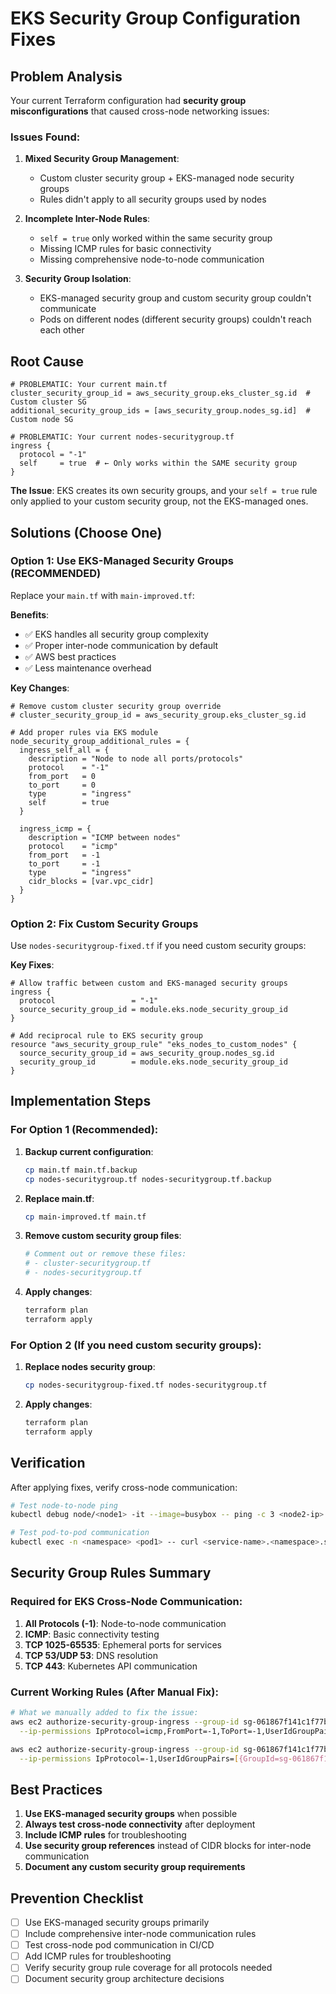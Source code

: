 # EKS Security Group Configuration Fixes

## Problem Analysis

Your current Terraform configuration had **security group misconfigurations** that caused cross-node networking issues:

### Issues Found:

1. **Mixed Security Group Management**: 
   - Custom cluster security group + EKS-managed node security groups
   - Rules didn't apply to all security groups used by nodes

2. **Incomplete Inter-Node Rules**:
   - `self = true` only worked within the same security group
   - Missing ICMP rules for basic connectivity
   - Missing comprehensive node-to-node communication

3. **Security Group Isolation**:
   - EKS-managed security group and custom security group couldn't communicate
   - Pods on different nodes (different security groups) couldn't reach each other

## Root Cause

```hcl
# PROBLEMATIC: Your current main.tf
cluster_security_group_id = aws_security_group.eks_cluster_sg.id  # Custom cluster SG
additional_security_group_ids = [aws_security_group.nodes_sg.id]  # Custom node SG

# PROBLEMATIC: Your current nodes-securitygroup.tf  
ingress {
  protocol = "-1"
  self     = true  # ← Only works within the SAME security group
}
```

**The Issue**: EKS creates its own security groups, and your `self = true` rule only applied to your custom security group, not the EKS-managed ones.

## Solutions (Choose One)

### Option 1: Use EKS-Managed Security Groups (RECOMMENDED)

Replace your `main.tf` with `main-improved.tf`:

**Benefits**:
- ✅ EKS handles all security group complexity
- ✅ Proper inter-node communication by default
- ✅ AWS best practices
- ✅ Less maintenance overhead

**Key Changes**:
```hcl
# Remove custom cluster security group override
# cluster_security_group_id = aws_security_group.eks_cluster_sg.id

# Add proper rules via EKS module
node_security_group_additional_rules = {
  ingress_self_all = {
    description = "Node to node all ports/protocols"
    protocol    = "-1"
    from_port   = 0
    to_port     = 0
    type        = "ingress"
    self        = true
  }
  
  ingress_icmp = {
    description = "ICMP between nodes"
    protocol    = "icmp"
    from_port   = -1
    to_port     = -1
    type        = "ingress"
    cidr_blocks = [var.vpc_cidr]
  }
}
```

### Option 2: Fix Custom Security Groups

Use `nodes-securitygroup-fixed.tf` if you need custom security groups:

**Key Fixes**:
```hcl
# Allow traffic between custom and EKS-managed security groups
ingress {
  protocol                 = "-1"
  source_security_group_id = module.eks.node_security_group_id
}

# Add reciprocal rule to EKS security group
resource "aws_security_group_rule" "eks_nodes_to_custom_nodes" {
  source_security_group_id = aws_security_group.nodes_sg.id
  security_group_id        = module.eks.node_security_group_id
}
```

## Implementation Steps

### For Option 1 (Recommended):

1. **Backup current configuration**:
   ```bash
   cp main.tf main.tf.backup
   cp nodes-securitygroup.tf nodes-securitygroup.tf.backup
   ```

2. **Replace main.tf**:
   ```bash
   cp main-improved.tf main.tf
   ```

3. **Remove custom security group files**:
   ```bash
   # Comment out or remove these files:
   # - cluster-securitygroup.tf
   # - nodes-securitygroup.tf
   ```

4. **Apply changes**:
   ```bash
   terraform plan
   terraform apply
   ```

### For Option 2 (If you need custom security groups):

1. **Replace nodes security group**:
   ```bash
   cp nodes-securitygroup-fixed.tf nodes-securitygroup.tf
   ```

2. **Apply changes**:
   ```bash
   terraform plan
   terraform apply
   ```

## Verification

After applying fixes, verify cross-node communication:

```bash
# Test node-to-node ping
kubectl debug node/<node1> -it --image=busybox -- ping -c 3 <node2-ip>

# Test pod-to-pod communication
kubectl exec -n <namespace> <pod1> -- curl <service-name>.<namespace>.svc.cluster.local
```

## Security Group Rules Summary

### Required for EKS Cross-Node Communication:

1. **All Protocols (-1)**: Node-to-node communication
2. **ICMP**: Basic connectivity testing
3. **TCP 1025-65535**: Ephemeral ports for services
4. **TCP 53/UDP 53**: DNS resolution
5. **TCP 443**: Kubernetes API communication

### Current Working Rules (After Manual Fix):
```bash
# What we manually added to fix the issue:
aws ec2 authorize-security-group-ingress --group-id sg-061867f141c1f77b0 \
  --ip-permissions IpProtocol=icmp,FromPort=-1,ToPort=-1,UserIdGroupPairs=[{GroupId=sg-061867f141c1f77b0}]

aws ec2 authorize-security-group-ingress --group-id sg-061867f141c1f77b0 \
  --ip-permissions IpProtocol=-1,UserIdGroupPairs=[{GroupId=sg-061867f141c1f77b0}]
```

## Best Practices

1. **Use EKS-managed security groups** when possible
2. **Always test cross-node connectivity** after deployment
3. **Include ICMP rules** for troubleshooting
4. **Use security group references** instead of CIDR blocks for inter-node communication
5. **Document any custom security group requirements**

## Prevention Checklist

- [ ] Use EKS-managed security groups primarily
- [ ] Include comprehensive inter-node communication rules
- [ ] Test cross-node pod communication in CI/CD
- [ ] Add ICMP rules for troubleshooting
- [ ] Verify security group rule coverage for all protocols needed
- [ ] Document security group architecture decisions
